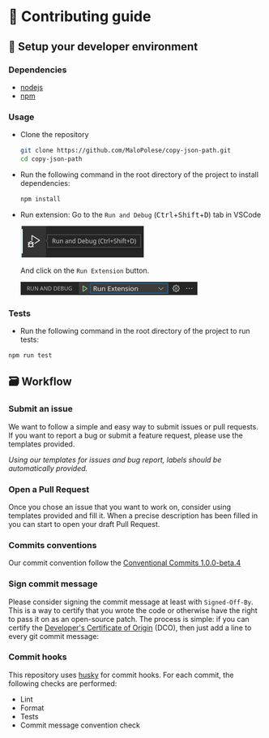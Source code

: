 # 🚩 Contributing guide

## 🚀 Setup your developer environment

### Dependencies

- [nodejs](https://nodejs.org/en/)
- [npm](https://www.npmjs.com/)

### Usage

- Clone the repository
  ```bash
  git clone https://github.com/MaloPolese/copy-json-path.git
  cd copy-json-path
  ```
- Run the following command in the root directory of the project to install dependencies:
  ```bash
  npm install
  ```
- Run extension:
  Go to the `Run and Debug` (<kbd>Ctrl</kbd>+<kbd>Shift</kbd>+<kbd>D</kbd>) tab in VSCode

  ![run extension tab](assets/run-extension-tab.png 'run-extension-tab')

  And click on the `Run Extension` button.

  ![run extension button](assets/run-extension-btn.png 'run-extension-btn')

### Tests

- Run the following command in the root directory of the project to run tests:

```bash
npm run test
```

## 🗃️ Workflow

### Submit an issue

We want to follow a simple and easy way to submit issues or pull requests.
If you want to report a bug or submit a feature request, please use the templates provided.

_Using our templates for issues and bug report, labels should be automatically provided._

### Open a Pull Request

Once you chose an issue that you want to work on, consider using templates provided and fill it.
When a precise description has been filled in you can start to open your draft Pull Request.

### Commits conventions

Our commit convention follow the [Conventional Commits 1.0.0-beta.4](https://www.conventionalcommits.org/en/v1.0.0-beta.4/)

### Sign commit message

Please consider signing the commit message at least with `Signed-Off-By`. This is a way to certify that you wrote the code or otherwise have the right to pass it on as an open-source patch. The process is simple: if you can certify the [Developer's Certificate of Origin](https://developercertificate.org/) (DCO), then just add a line to every git commit message:

### Commit hooks

This repository uses [husky](https://typicode.github.io/husky/) for commit hooks.
For each commit, the following checks are performed:

- Lint
- Format
- Tests
- Commit message convention check
